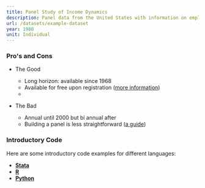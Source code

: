 ```yaml
---
title: Panel Study of Income Dynamics
description: Panel data from the United States with information on employment, income, wealth, expenditures, etc.
url: /datasets/example-dataset
year: 1980
unit: Individual
---
```


### Pro's and Cons
- The Good
    - Long horizon: available since 1968
    - Available for free upon registration ([more information](https://psidonline.isr.umich.edu/GettingStarted.aspx))
    - 

- The Bad
    - Annual until 2000 but bi annual after
    - Building a panel is less straightforward ([a guide](https://floswald.github.io/psidR/index.html))

### Introductory Code

Here are some introductory code examples for different languages:

- **[Stata](assets/stata/stata_code_PSID.txt)**
- **[R](assets/r/r_code_PSID.txt)**
- **[Python](assets/python/python_code_PSID.txt)**